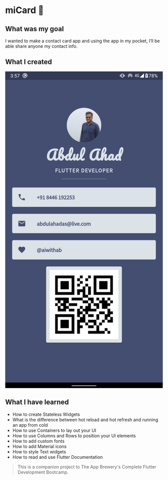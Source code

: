 # miCard 📇

## What was my goal

I wanted to make a contact card app and using the app in my pocket, I’ll be able share anyone my contact info.

## What I created

![Finished App](https://github.com/aiwithab/mi-card/blob/master/screenshots/mycard.png)

## What I have learned

- How to create Stateless Widgets
- What is the difference between hot reload and hot refresh and running an app from cold
- How to use Containers to lay out your UI
- How to use Columns and Rows to position your UI elements
- How to add custom fonts
- How to add Material icons
- How to style Text widgets
- How to read and use Flutter Documentation

>This is a companion project to The App Brewery's Complete Flutter Development Bootcamp.
